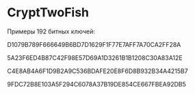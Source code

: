 # CryptTwoFish
Примеры 192 битных ключей:

D1079B789F666649B6BD7D1629F1F77E7AFF7A70CA2FF28A

5A23F6ED4B87C42F98E57D69A1D3261B1B1208C30A83A12E

C4E8AB4A6F1D9B2A9C536BDAFE20E8F6D8B932B34A4215B7

9FDC72B8E103A5F294C6078A37B19DE854CE667FBEA92DB5
